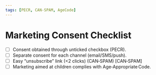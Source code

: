 ```yaml
---
tags: [PECR, CAN‑SPAM, AgeCode]
---
```

# Marketing Consent Checklist

- [ ] Consent obtained through unticked checkbox (PECR).
- [ ] Separate consent for each channel (email/SMS/push).
- [ ] Easy “unsubscribe” link (<2 clicks) (CAN‑SPAM) [CAN‑SPAM]
- [ ] Marketing aimed at children complies with Age‑Appropriate Code.
